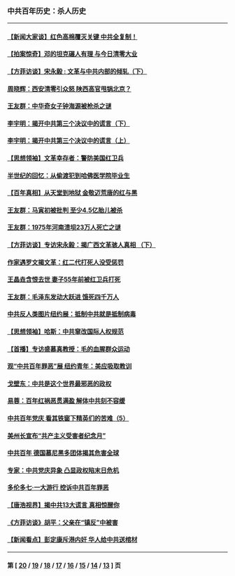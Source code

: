 ### 中共百年历史：杀人历史
---
#### [【新闻大家谈】红色高棉覆灭关键 中共全复制！](../../pages/nf1176106/n13850222.md) 
#### [【拍案惊奇】邓的坦克碾人有理 与今日清零大业](../../pages/nf1176106/n13729574.md) 
#### [【方菲访谈】宋永毅 : 文革与中共内部的倾轧（下）](../../pages/nf1176106/n13486836.md) 
#### [周晓辉：西安清零引众怒 陕西高官甩锅北京？](../../pages/nf1176106/n13484627.md) 
#### [王友群：中华奇女子钟海源被枪杀之谜](../../pages/nf1176106/n13430555.md) 
#### [李宇明：揭开中共第三个决议中的谎言（下）](../../pages/nf1176106/n13389389.md) 
#### [李宇明：揭开中共第三个决议中的谎言（上）](../../pages/nf1176106/n13388697.md) 
#### [【思想领袖】文革幸存者：警防美国红卫兵](../../pages/nf1176106/n13339289.md) 
#### [半世纪的回忆：从偷渡犯到哈佛医学院毕业生](../../pages/nf1176106/n13345328.md) 
#### [【百年真相】从天堂到地狱 金敬迈荒唐的红与黑](../../pages/nf1176106/n13336995.md) 
#### [王友群：马寅初被批判 至少4.5亿胎儿被杀](../../pages/nf1176106/n13260313.md) 
#### [王友群：1975年河南溃坝23万人死亡之谜](../../pages/nf1176106/n13231576.md) 
#### [【方菲访谈】专访宋永毅：揭广西文革骇人真相 （下）](../../pages/nf1176106/n13209074.md) 
#### [作家遇罗文揭文革：红二代打死人没受惩罚](../../pages/nf1176106/n13205254.md) 
#### [王晶垚含恨去世 妻子55年前被红卫兵打死](../../pages/nf1176106/n13203590.md) 
#### [王友群：毛泽东发动大跃进 饿死四千万人](../../pages/nf1176106/n13177158.md) 
#### [中共反人类图片纽约展：抵制中共就是抵制病毒](../../pages/nf1176106/n13115371.md) 
#### [【思想领袖】哈斯：中共窜改国际人权规范](../../pages/nf1176106/n13053647.md) 
#### [【首播】专访盛慕真教授：毛的血腥群众运动](../../pages/nf1176106/n13091782.md) 
#### [观“中共百年罪恶”展 纽约青年：美应吸取教训](../../pages/nf1176106/n13085246.md) 
#### [戈壁东：中共是这个世界最邪恶的政权](../../pages/nf1176106/n13085641.md) 
#### [易蓉：百年红祸恶贯满盈 解体中共刻不容缓](../../pages/nf1176106/n13084455.md) 
#### [中共百年党庆 看其铁窗下精英们的苦难（5）](../../pages/nf1176106/n13076766.md) 
#### [美州长宣布“共产主义受害者纪念月”](../../pages/nf1176106/n13074024.md) 
#### [中共百年 德国慕尼黑多团体揭其危害全球](../../pages/nf1176106/n13068873.md) 
#### [专家：中共党庆异象 凸显政权陷末日危机](../../pages/nf1176106/n13067084.md) 
#### [多伦多七·一大游行 控诉中共百年罪恶](../../pages/nf1176106/n13062043.md) 
#### [【唐浩视界】揭中共13大谎言 真相惊醒你](../../pages/nf1176106/n13065208.md) 
#### [《方菲访谈》胡平：父亲在“镇反”中被害](../../pages/nf1176106/n13064114.md) 
#### [【新闻看点】彭定康斥港内奸 华人给中共送棺材](../../pages/nf1176106/n13064230.md) 

---
#### 第 [ [20](./20.md) / [19](./19.md) / [18](./18.md) / [17](./17.md) / [16](./16.md) / [15](./15.md) / [14](./14.md) / [13](./13.md) ] 页
